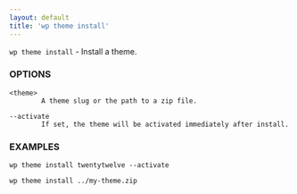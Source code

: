```yaml
---
layout: default
title: 'wp theme install'
---
```


`wp theme install` - Install a theme.

### OPTIONS

	<theme>
			A theme slug or the path to a zip file.

	--activate
			If set, the theme will be activated immediately after install.

### EXAMPLES

	wp theme install twentytwelve --activate

	wp theme install ../my-theme.zip


